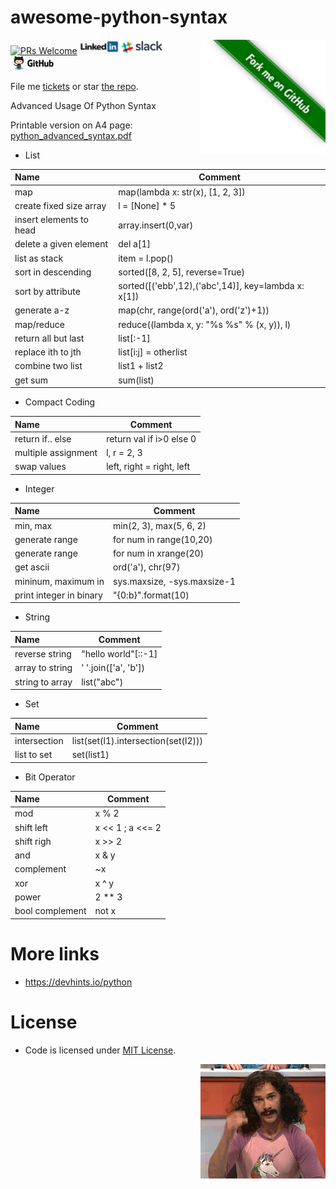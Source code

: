 # awesome-python-syntax
<a href="https://github.com/DennyZhang?tab=followers"><img align="right" width="200" height="183" src="https://raw.githubusercontent.com/USDevOps/mywechat-slack-group/master/images/fork_github.png" /></a>

[![PRs Welcome](https://img.shields.io/badge/PRs-welcome-brightgreen.svg)](http://makeapullrequest.com) [![LinkedIn](https://raw.githubusercontent.com/USDevOps/mywechat-slack-group/master/images/linkedin.png)](https://www.linkedin.com/in/dennyzhang001) [![Slack](https://raw.githubusercontent.com/USDevOps/mywechat-slack-group/master/images/slack.png)](https://www.dennyzhang.com/slack) [![Github](https://raw.githubusercontent.com/USDevOps/mywechat-slack-group/master/images/github.png)](https://github.com/DennyZhang)

File me [tickets](https://github.com/DennyZhang/awesome-python-syntax/issues) or star [the repo](https://github.com/DennyZhang/awesome-python-syntax).

Advanced Usage Of Python Syntax

Printable version on A4 page: [python_advanced_syntax.pdf](python_advanced_syntax.pdf)

- List

| Name                    | Comment                                             |
| :---------------------- | --------------------------------------------------  |
| map                     | map(lambda x: str(x), [1, 2, 3])                    |
| create fixed size array | l = [None] * 5                                      |
| insert elements to head | array.insert(0,var)                                 |
| delete a given element  | del a[1]                                            |
| list as stack           | item = l.pop()                                      |
| sort in descending      | sorted([8, 2, 5], reverse=True)                     |
| sort by attribute       | sorted([('ebb',12),('abc',14)], key=lambda x: x[1]) |
| generate a-z            | map(chr, range(ord('a'), ord('z')+1))               |
| map/reduce              | reduce((lambda x, y: "%s %s" % (x, y)), l)          |
| return all but last     | list[:-1]                                           |
| replace ith to jth      | list[i:j] = otherlist                               |
| combine two list        | list1 + list2                                       |
| get sum                 | sum(list)                                           |
  
- Compact Coding

| Name                      | Comment                        |
| :------------------------ | ------------------------------ |
| return if.. else          | return val if i>0 else 0       |
| multiple assignment       | l, r = 2, 3                    |
| swap values               | left, right = right, left      |

- Integer

| Name                      | Comment                        |
| :------------------------ | ------------------------------ |
| min, max                  | min(2, 3), max(5, 6, 2)        |
| generate range            | for num in range(10,20)        |
| generate range            | for num in xrange(20)          |
| get ascii                 | ord('a'), chr(97)              |
| mininum, maximum in       | sys.maxsize, -sys.maxsize-1    |
| print integer in binary   | "{0:b}".format(10)             |

- String

| Name                      | Comment                      |
| :------------------------ | ---------------------------- |
| reverse string            | "hello world"[::-1]          |
| array to string           | ' '.join(['a', 'b'])         |
| string to array           | list("abc")                  |

- Set

| Name          | Comment                             |
| :------------ | ----------------------------------- |
| intersection  | list(set(l1).intersection(set(l2))) |
| list to set   | set(list1)                          |

- Bit Operator

| Name            | Comment          |
| :-------------  | ---------------- |
| mod             | x % 2            |
| shift left      | x << 1 ; a <<= 2 |
| shift righ      | x >> 2           |
| and             | x & y            |
| complement      | ~x               |
| xor             | x ^ y            |
| power           | 2 ** 3           |
| bool complement | not x            |

# More links
- https://devhints.io/python

# License
- Code is licensed under [MIT License](https://www.dennyzhang.com/wp-content/mit_license.txt).

<img align="right" width="200" height="183" src="https://raw.githubusercontent.com/USDevOps/mywechat-slack-group/master/images/magic.gif">
